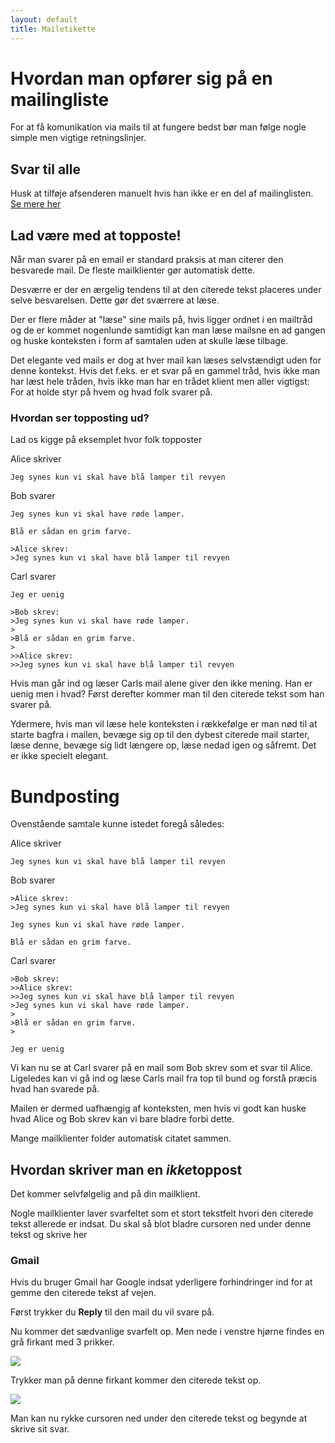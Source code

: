 ```yaml
---
layout: default
title: Mailetikette
---
```


# Hvordan man opfører sig på en mailingliste

For at få komunikation via mails til at fungere bedst bør man følge nogle simple men vigtige retningslinjer.

## Svar til alle
Husk at tilføje afsenderen manuelt hvis han ikke er en del af mailinglisten.
<a href="/mailinglister#svar_til_folk_udenfor_listen">Se mere her</a>

## Lad være med at topposte!

Når man svarer på en email er standard praksis at man citerer den besvarede mail. De fleste mailklienter gør automatisk dette.

Desværre er der en ærgelig tendens til at den citerede tekst placeres under selve besvarelsen.
Dette gør det sværrere at læse.

Der er flere måder at "læse" sine mails på, hvis ligger ordnet i en mailtråd og de er kommet nogenlunde samtidigt kan man læse mailsne en ad gangen og huske konteksten i form af samtalen uden at skulle læse tilbage.

Det elegante ved mails er dog at hver mail kan læses selvstændigt uden for denne kontekst. Hvis det f.eks. er et svar på en gammel tråd, hvis ikke man har læst hele tråden, hvis ikke man har en trådet klient men aller vigtigst:
For at holde styr på hvem og hvad folk svarer på.

### Hvordan ser topposting ud?
Lad os kigge på eksemplet hvor folk topposter

Alice skriver
```
Jeg synes kun vi skal have blå lamper til revyen
```

Bob svarer
```
Jeg synes kun vi skal have røde lamper.

Blå er sådan en grim farve.

>Alice skrev:
>Jeg synes kun vi skal have blå lamper til revyen
```

Carl svarer

```
Jeg er uenig

>Bob skrev:
>Jeg synes kun vi skal have røde lamper.
>
>Blå er sådan en grim farve.
>
>>Alice skrev:
>>Jeg synes kun vi skal have blå lamper til revyen
```

Hvis man går ind og læser Carls mail alene giver den ikke mening.
Han er uenig men i hvad?
Først derefter kommer man til den citerede tekst som han svarer på.

Ydermere, hvis man vil læse hele konteksten i rækkefølge er man nød til at starte bagfra i mailen, bevæge sig op til den dybest citerede mail starter, læse denne, bevæge sig lidt længere op, læse nedad igen og såfremt.
Det er ikke specielt elegant.

# Bundposting
Ovenstående samtale kunne istedet foregå således:

Alice skriver
```
Jeg synes kun vi skal have blå lamper til revyen
```

Bob svarer
```
>Alice skrev:
>Jeg synes kun vi skal have blå lamper til revyen

Jeg synes kun vi skal have røde lamper.

Blå er sådan en grim farve.
```

Carl svarer

```
>Bob skrev:
>>Alice skrev:
>>Jeg synes kun vi skal have blå lamper til revyen
>Jeg synes kun vi skal have røde lamper.
>
>Blå er sådan en grim farve.
>

Jeg er uenig
```

Vi kan nu se at Carl svarer på en mail som Bob skrev som et svar til Alice.
Ligeledes kan vi gå ind og læse Carls mail fra top til bund og forstå præcis hvad han svarede på.

Mailen er dermed uafhængig af konteksten, men hvis vi godt kan huske hvad Alice og Bob skrev kan vi bare bladre forbi dette.

Mange mailklienter folder automatisk citatet sammen.


## Hvordan skriver man en *ikke*toppost

Det kommer selvfølgelig and på din mailklient.

Nogle mailklienter laver svarfeltet som et stort tekstfelt hvori den citerede tekst allerede er indsat.
Du skal så blot bladre cursoren ned under denne tekst og skrive her

### Gmail
Hvis du bruger Gmail har Google indsat yderligere forhindringer ind for at gemme den citerede tekst af vejen.

Først trykker du **Reply** til den mail du vil svare på.

Nu kommer det sædvanlige svarfelt op.
Men nede i venstre hjørne findes en grå firkant med 3 prikker.

<img src="show-citation.png" class="img">

Trykker man på denne firkant kommer den citerede tekst op.

<img src="reply-field.png" class="img">

Man kan nu rykke cursoren ned under den citerede tekst og begynde at skrive sit svar.
